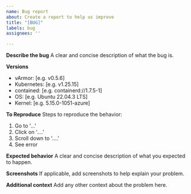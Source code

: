 ```yaml
---
name: Bug report
about: Create a report to help us improve
title: "[BUG]"
labels: bug
assignees: ''

---
```


**Describe the bug**
A clear and concise description of what the bug is.

**Versions**
- vArmor: [e.g. v0.5.6]
- Kubernetes: [e.g. v1.25.15]
- contained: [e.g. containerd://1.7.5-1]
- OS: [e.g. Ubuntu 22.04.3 LTS]
- Kernel: [e.g. 5.15.0-1051-azure]

**To Reproduce**
Steps to reproduce the behavior:
1. Go to '...'
2. Click on '....'
3. Scroll down to '....'
4. See error

**Expected behavior**
A clear and concise description of what you expected to happen.

**Screenshots**
If applicable, add screenshots to help explain your problem.

**Additional context**
Add any other context about the problem here.
